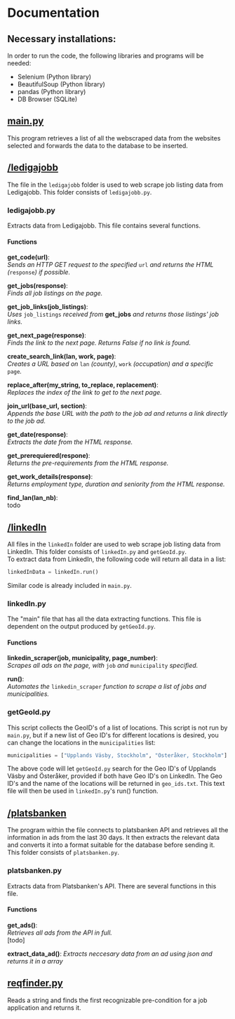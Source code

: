# Documentation

## Necessary installations:  
In order to run the code, the following libraries and programs will be needed:  
 - Selenium (Python library)
 - BeautifulSoup (Python library)
 - pandas (Python library)
 - DB Browser (SQLite)


## [main.py](https://github.com/DiaHassan/II1305-Team-Echo/blob/main/Project/code/main.py)
This program retrieves a list of all the webscraped data from the websites selected and forwards the data to the database to be inserted.


## [/ledigajobb](https://github.com/DiaHassan/II1305-Team-Echo/tree/main/Project/code/ledigajobb)
The file in the ```ledigajobb``` folder is used to web scrape job listing data from Ledigajobb. This folder consists of ```ledigajobb.py```.  

### ledigajobb.py
Extracts data from Ledigajobb. This file contains several functions.

#### Functions
**get_code(url)**:  
*Sends an HTTP GET request to the specified* ```url``` *and returns the HTML (*```response```*) if possible.*  

**get_jobs(response)**:  
*Finds all job listings on the page.*  

**get_job_links(job_listings)**:  
*Uses* ```job_listings``` *received from* **get_jobs** *and returns those listings' job links.*  

**get_next_page(response)**:  
*Finds the link to the next page. Returns False if no link is found.*  

**create_search_link(lan, work, page)**:  
*Creates a URL based on* ```lan``` *(county)*, ```work``` *(occupation) and a specific* ```page```*.*  

**replace_after(my_string, to_replace, replacement)**:  
*Replaces the index of the link to get to the next page.*  

**join_url(base_url, section)**:  
*Appends the base URL with the path to the job ad and returns a link directly to the job ad.*  

**get_date(response)**:  
*Extracts the date from the HTML response.*  

**get_prerequiered(respone)**:  
*Returns the pre-requirements from the HTML response.*  

**get_work_details(response)**:  
*Returns employment type, duration and seniority from the HTML response.*  

**find_lan(lan_nb)**:  
todo


## [/linkedIn](https://github.com/DiaHassan/II1305-Team-Echo/tree/main/Project/code/linkedIn)
All files in the ```linkedIn``` folder are used to web scrape job listing data from LinkedIn. This folder consists of ```linkedIn.py``` and ```getGeoId.py```.  
To extract data from LinkedIn, the following code will return all data in a list:
```python
linkedInData = linkedIn.run()
```  
Similar code is already included in ```main.py```.

### linkedIn.py
The "main" file that has all the data extracting functions. This file is dependent on the output produced by ```getGeoId.py```.

#### Functions
**linkedin_scraper(job, municipality, page_number)**:  
*Scrapes all ads on the page, with* ```job``` *and* ```municipality``` *specified.*  

**run()**:  
*Automates the* ```linkedin_scraper``` *function to scrape a list of jobs and municipalities.*  

### getGeoId.py
This script collects the GeoID's of a list of locations. This script is not run by ```main.py```, but if a new list of Geo ID's for different locations is desired, you can change the locations in the ```municipalities``` list:  
```python
municipalities = ["Upplands Väsby, Stockholm", "Österåker, Stockholm"]
```
The above code will let ```getGeoId.py``` search for the Geo ID's of Upplands Väsby and Österåker, provided if both have Geo ID's on LinkedIn. The Geo ID's and the name of the locations will be returned in ```geo_ids.txt```. This text file will then be used in ```linkedIn.py```'s run() function.


## [/platsbanken](https://github.com/DiaHassan/II1305-Team-Echo/tree/main/Project/code/platsbanken)
The program within the file connects to platsbanken API and retrieves all the information in ads from the last 30 days. It then extracts the relevant data and converts it into a format suitable for the database before sending it. This folder consists of ```platsbanken.py```.  

### platsbanken.py
Extracts data from Platsbanken's API. There are several functions in this file.

#### Functions

**get_ads()**:  
*Retrieves all ads from the API in full.*  
[todo]

**extract_data_ad()**:
*Extracts neccesary data from an ad using json and returns it in a array*


## [reqfinder.py](https://github.com/DiaHassan/II1305-Team-Echo/tree/main/Project/code/reqfinder.py)
Reads a string and finds the first recognizable pre-condition for a job application and returns it.

